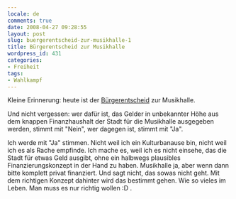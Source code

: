 ```yaml
---
locale: de
comments: true
date: 2008-04-27 09:28:55
layout: post
slug: buergerentscheid-zur-musikhalle-1
title: Bürgerentscheid zur Musikhalle
wordpress_id: 431
categories:
- Freiheit
tags:
- Wahlkampf
---
```


Kleine Erinnerung: heute ist der
[Bürgerentscheid](http://blog.wannawork.de/index.php/2008/04/02/buergerentscheid-zur-musikhalle)
zur Musikhalle.

Und nicht vergessen: wer dafür ist, das Gelder in unbekannter Höhe aus dem
knappen Finanzhaushalt der Stadt für die Musikhalle ausgegeben werden, stimmt
mit "Nein", wer dagegen ist, stimmt mit "Ja".

Ich werde mit "Ja" stimmen. Nicht weil ich ein Kulturbanause bin, nicht weil
ich es als Rache empfinde. Ich mache es, weil ich es nicht einsehe, das die
Stadt für etwas Geld ausgibt, ohne ein halbwegs plausibles Finanzierungskonzept
in der Hand zu haben. Musikhalle ja, aber wenn dann bitte komplett privat
finanziert. Und sagt nicht, das sowas nicht geht. Mit dem richtigen Konzept
dahinter wird das bestimmt gehen. Wie so vieles im Leben. Man muss es nur
richtig wollen :D .
